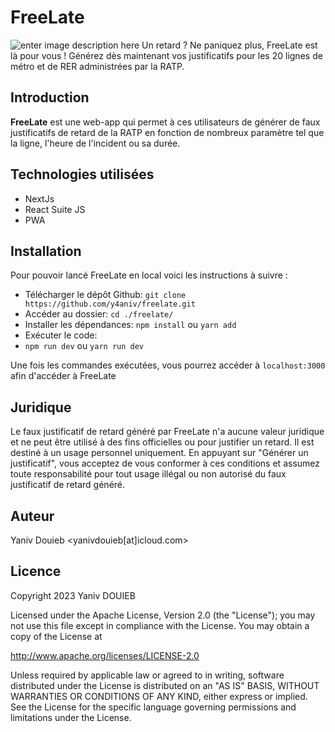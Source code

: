
# FreeLate


![enter image description here](https://github.com/y4aniv/freelate/blob/main/banner.png?raw=true)
Un retard ? Ne paniquez plus, FreeLate est là pour vous ! Générez dès maintenant vos justificatifs pour les 20 lignes de métro et de RER administrées par la RATP.

## Introduction
**FreeLate** est une  web-app  qui permet à ces utilisateurs de  générer  de faux justificatifs de retard de la RATP en fonction de nombreux paramètre tel que la ligne, l'heure de l'incident ou sa durée.

## Technologies utilisées
- NextJs
- React Suite JS
- PWA

## Installation
Pour pouvoir lancé  FreeLate en local voici les instructions à suivre :

- Télécharger le dépôt Github:
```git clone https://github.com/y4aniv/freelate.git```
- Accéder au dossier:
```cd ./freelate/```
- Installer les dépendances:
```npm install``` ou ```yarn add```
- Exécuter le code:
- ```npm run dev``` ou ```yarn run dev```

Une fois les commandes exécutées, vous pourrez accéder à ```localhost:3000``` afin d'accéder à FreeLate

## Juridique
Le faux justificatif de retard généré par FreeLate n'a aucune valeur juridique et ne peut être utilisé à des fins officielles ou pour justifier un retard. Il est destiné à un usage personnel uniquement. En appuyant sur "Générer un justificatif", vous acceptez de vous conformer à ces conditions et assumez toute responsabilité pour tout usage illégal ou non autorisé du faux justificatif de retard généré.

## Auteur
Yaniv Douieb <yanivdouieb[at]icloud.com>

## Licence
Copyright 2023 Yaniv DOUIEB

Licensed under the Apache License, Version 2.0 (the "License"); you may not use this file except in compliance with the License. You may obtain a copy of the License at

http://www.apache.org/licenses/LICENSE-2.0

Unless required by applicable law or agreed to in writing, software distributed under the License is distributed on an "AS IS" BASIS,
WITHOUT WARRANTIES OR CONDITIONS OF ANY KIND, either express or implied. See the License for the specific language governing permissions and limitations under the License.
